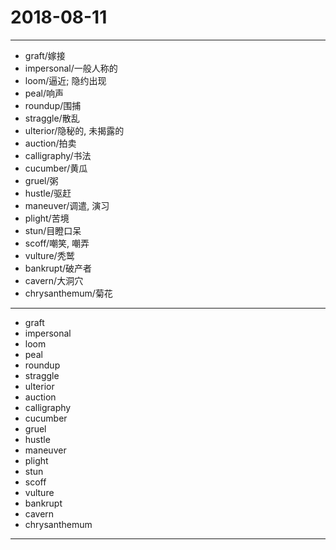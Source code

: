 # 2018-08-11

---

- graft/嫁接
- impersonal/一般人称的
- loom/逼近; 隐约出现
- peal/响声
- roundup/围捕
- straggle/散乱
- ulterior/隐秘的, 未揭露的
- auction/拍卖
- calligraphy/书法
- cucumber/黄瓜
- gruel/粥
- hustle/驱赶
- maneuver/调遣, 演习
- plight/苦境
- stun/目瞪口呆
- scoff/嘲笑, 嘲弄
- vulture/秃鹫
- bankrupt/破产者
- cavern/大洞穴
- chrysanthemum/菊花

---

- graft
- impersonal
- loom
- peal
- roundup
- straggle
- ulterior
- auction
- calligraphy
- cucumber
- gruel
- hustle
- maneuver
- plight
- stun
- scoff
- vulture
- bankrupt
- cavern
- chrysanthemum

---
